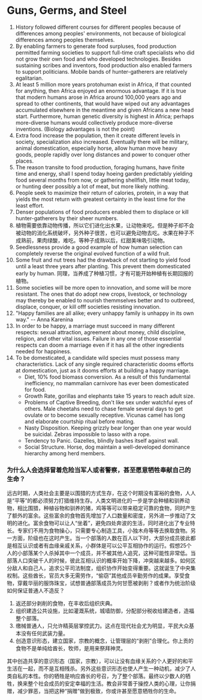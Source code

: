 # Guns, Germs, and Steel

1. History followed different courses for different peoples because of differences among peoples' environments, not because of biological differences among peoples themselves.
2. By enabling farmers to generate food surpluses, food production permitted farming societies to support full-time craft specialists who did not grow their own food and who developed technologies. Besides sustaining scribes and inventors, food production also enabled farmers to support politicians. Mobile bands of hunter-gatherers are relatively egalitarian.
3. At least 5 million more years protohuman exist in Africa, if that counted for anything, then Africa enjoyed an enormous advantage. If it is true that modern humans arose in Africa around 100,000 years ago and spread to other continents, that would have wiped out any advantages accumulated elsewhere in the meantime and given Africans a new head start. Furthermore, human genetic diversity is highest in Africa; perhaps more-diverse humans would collectively produce more-diverse inventions. (Biology advantages is not the point)
4. Extra food increase the population, then it create different levels in society, specialization also increased. Eventually there will be military, animal domestication, especially horse, allow human move heavy goods, people rapidly over long distances and power to conquer other places. 
5. The reason transite to food production, foraging humans, have finite time and energy, shall I spend today hoeing garden predictably yielding food several months from now, or gathering shellfish, little meat today, or hunting deer possibly a lot of meat, but more likely nothing. 
6. People seek to maximize their return of calories, protein, in a way that yields the most return with greatest certainty in the least time for the least effort.
7. Denser populations of food producers enabled them to displace or kill hunter-gatherers by their sheer numbers. 
8. 植物需要依靠动物传播，所以它们进化出水果，让动物来吃。但是种子却不会被动物的消化系统破坏，另外种子很苦，也可以避免动物去吃。水果在种子不成熟前，果肉绿酸，难吃。等种子成熟以后，红甜美味吸引动物。
9. Seedlessness provide a good example of how human selection can completely reverse the original evolved function of a wild fruit. 
10. Some fruit and nut trees had the drawback of not starting to yield food until a least three years after planting. This prevent them domesticated early by human. 同理，当养成了种植习惯，才有可能开始种植有长期回报的植物。
11. Some societies will be more open to innovation, and some will be more resistant. The ones that do adopt new crops, livestock, or technology may thereby be enabled to nourish themmselves better and to outbreed, displace, conquer, or kill offf societies resisting innovation. 
12. "Happy families are all alike; every unhappy family is unhappy in its own way." -- Anna Karenina
13. In order to be happy, a marriage must succeed in many different respects: sexual attraction, agreement about money, child discipline, religion, and other vital issues. Failure in any one of those essential respects can doom a marriage even if it has all the other ingredients needed for happiness. 
14. To be domesticated, a candidate wild species must possess many characteristics. Lack of any single required characteristic dooms efforts at domestication, just as it dooms efforts at building a happy marriage.
    - Diet, 10% food biomass conversion. As a result of this fundamental inefficiency, no mammalian carnivore has ever been domesticated for food. 
    - Growth Rate, gorillas and elephants take 15 years to reach adult size. 
    - Problems of Captive Breeding, don't like sex under watchful eyes of others. Male cheetahs need to chase female several days to get ovulate or to become sexually receptive. Vicunas camel has long and elaborate courtship ritual before mating.
    - Nasty Disposition. Keeping grizzly bear longer than one year would be suicidal. Zebras impossible to lasso with a rope. 
    - Tendency to Panic. Gazelles, blindly bashes itself against wall. 
    - Social Structure. Horse, dog maintain a well-developed dominance hierarchy among herd members. 


### 为什么人会选择冒着危险当军人或者警察，甚至愿意牺牲奉献自己的生命？

远古时期，人类社会主要是以围猎的方式生存，在这个时期没有富裕的食物，人人是“平等”的都必须努力打猎维持生存。人类文明进化的一步是学会种植和驯养动物，相比围猎，种植谷物和驯养的猪，鸡等等可以带来稳定可靠的食物，同时产生了额外的富余。这些富余的食物首先增加了人口数量和密度，另外进一步推动了文明的进化。富余食物可以让人“坐着”，避免四处奔波的生活，同时进化出了专业特长。专家们不用为食物操心，只需要专心制造工具，小独木舟等等去换取食物。另一方面，阶级也在这时产生。当一个部落的人数在百人以下时，大部分成员彼此都是相互认识或者有血缘亲戚关系，小群体是可以公平互相协作的运行。假想25个人的小部落某个人杀掉其中一个成员，并不被其他人追究，这种可能性非常低。当部落人口突破千人的时候，彼此互相认识的概率开始下降，冲突越来越多。如何区分敌人和自己人，追求公平司法制度，组织协作开始变得重要。这就诞生了中央集权制。这些酋长，官员大多无需劳作，“偷窃”其他成员辛勤劳作的成果。享受食物，穿戴华丽的服饰珠宝，试想普通部落成员为何甘愿被剥削？或者作为统治阶级如何保证普通人不造反？

1. 返还部分剥削的食物，在丰收后组织庆典。
2. 组织建造公共设施，比如灌溉系统，城墙防御，分配部分税收给建造者，造福整个部落。
3. 缴械普通人，只允许精英层掌控武力。这点在现代社会尤为明显，平民大众基本没有任何武装力量。
4. 创造意识形态，建立国家，宗教的概念，让管理层的“剥削”合理化。你上贡的食物不是单纯给酋长，牧师，是用来祭拜神灵。

其中创造共享的意识形态（国家，宗教），可以让没有血缘关系的个人更好的和平生活在一起，而不是互相残杀。另外这些意识形态也使人产生一种动机，减少了人类自私的本性。你的牺牲是响应酋长的号召，为了整个部落。最终以少数人的牺牲，换来整个社会成员的安定幸福的生活。教会非常善于操控人类的心理，让你捐赠，减少罪恶，当把这种“捐赠”做到极致，你或许甚至愿意牺牲你的生命。







